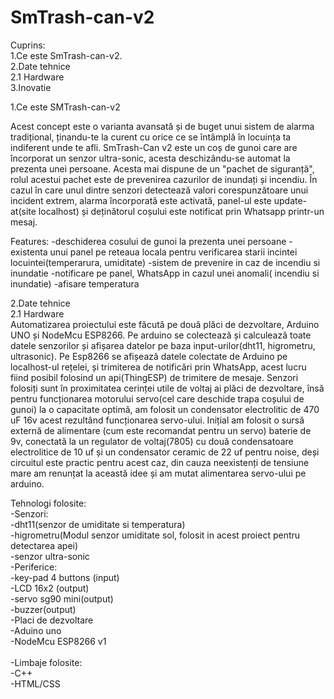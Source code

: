 # SmTrash-can-v2

Cuprins:<br>
  1.Ce este SmTrash-can-v2.<br>
  2.Date tehnice<br>
    2.1 Hardware<br>
  3.Inovatie<br>

1.Ce este SMTrash-can-v2
  
  Acest concept este o varianta avansată și de buget unui sistem de alarma tradițional, ținandu-te la curent cu orice ce se întâmplă în locuința ta indiferent unde te afli.
SmTrash-Can v2 este un coș de gunoi care are încorporat un senzor ultra-sonic, acesta deschizându-se automat la prezenta unei persoane. Acesta mai dispune de un "pachet de siguranță", rolul acestui pachet este de prevenirea cazurilor de inundați și incendiu. În cazul în care unul dintre senzori detectează valori corespunzătoare unui incident extrem, alarma încorporată este activată, panel-ul este update-at(site localhost) și deținătorul coșului este notificat prin Whatsapp printr-un mesaj.
  
  Features:
    -deschiderea cosului de gunoi la prezenta unei persoane
    -existenta unui panel pe reteaua locala pentru verificarea starii incintei locuintei(temperarura, umiditate)
    -sistem de prevenire in caz de incendiu si inundatie
    -notificare pe panel, WhatsApp in cazul unei anomali( incendiu si inundatie)
    -afisare temperatura
    
2.Date tehnice<br>
  2.1 Hardware<br>
    Automatizarea proiectului este făcută pe două plăci de dezvoltare, Arduino UNO și NodeMcu ESP8266. Pe arduino se colectează și calculează toate datele senzorilor și afișarea datelor pe baza input-urilor(dht11, higrometru, ultrasonic). Pe Esp8266 se afișează datele colectate de Arduino pe localhost-ul rețelei, și trimiterea de notificări prin WhatsApp, acest lucru fiind posibil folosind un api(ThingESP) de trimitere de mesaje. Senzori folosiți sunt în proximitatea cerinței utile de voltaj ai plăci de dezvoltare, însă pentru funcționarea motorului servo(cel care deschide trapa coșului de gunoi) la o capacitate optimă, am folosit un condensator electrolitic de 470 uF 16v acest rezultând funcționarea servo-ului. Inițial am folosit o sursă externă de alimentare (cum este recomandat pentru un servo) baterie de 9v, conectată la un regulator de voltaj(7805) cu două condensatoare electrolitice de 10 uf și un condensator ceramic de 22 uf pentru noise, deși circuitul este practic pentru acest caz, din cauza neexistenți de tensiune mare am renunțat la această idee și am mutat alimentarea servo-ului pe arduino.



Tehnologi folosite: <br>
-Senzori:<br>
  -dht11(senzor de umiditate si temperatura)<br>
  -higrometru(Modul senzor umiditate sol, folosit in acest proiect pentru detectarea apei)<br>
  -senzor ultra-sonic<br>
-Periferice:<br>
  -key-pad 4 buttons (input)<br>
  -LCD 16x2 (output)<br>
  -servo sg90 mini(output)<br>
  -buzzer(output)<br>
-Placi de dezvoltare<br>
  -Aduino uno<br>
  -NodeMcu ESP8266 v1<br>
  <br>
-Limbaje folosite:<br>
  -C++<br>
  -HTML/CSS<br>
  
